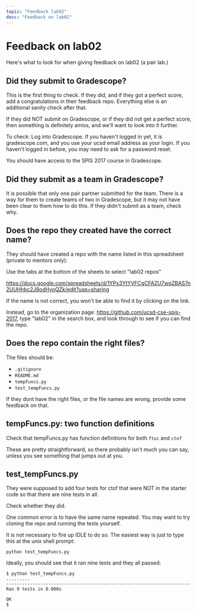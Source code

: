 ```yaml
---
topic: "Feedback lab02"
desc: "Feedback on lab02"
---
```


# Feedback on lab02

Here's what to look for when giving feedback on lab02 (a pair lab.)

## Did they submit to Gradescope?

This is the first thing to check.  If they did, and if they got a perfect score, add a congratulations in their feedback
repo.  Everything else is an additional sanity check after that.  

If they did NOT submit on Gradescope, or if they did not get a perfect score, then something is definitely amiss, and we'll
want to look into it further.

To check: Log into Gradescope.  If you haven't logged in yet, it is gradescope.com, and you use your ucsd email address
as your login.  If you haven't logged in before, you may need to ask for a password reset.

You should have access to the SPIS 2017 course in Gradescope.

## Did they submit as a team in Gradescope?

It is possible that only one pair partner submitted for the team.  There is a way for them to create teams of two in Gradescope, but it may not have been clear to them how to do this.  If they didn't submit as a team, check why.

## Does the repo they created have the correct name?

They should have created a repo with the name listed in this spreadsheet (private to mentors only):

Use the tabs at the bottom of the sheets to select "lab02 repos"

<https://docs.google.com/spreadsheets/d/1YPx3YtYVFCgCFAZU7wqZBAS7n2UUHhbc2J8odHyoQZk/edit?usp=sharing>

If the name is not correct, you won't be able to find it by clicking on the link.

Instead, go to the organization page: <https://github.com/ucsd-cse-spis-2017>, type "lab02" in the search box,
and look through to see if you can find the repo. 

## Does the repo contain the right files?

The files should be:

* `.gitignore`	
* `README.md`	
* `tempFuncs.py`	
* `test_tempFuncs.py`

If they dont have the right files, or the file names are wrong, provide some feedback on that.

##  tempFuncs.py: two function definitions

Check that tempFuncs.py has function definitions for both `ftoc` and `ctof`

These are pretty straightforward, so there probably isn't much you can say, unless you see something that jumps out at you.

## test_tempFuncs.py

They were supposed to add four tests for ctof that were NOT in the starter code so that there are nine tests in all.  

Check whether they did.

One common error is to have the same name repeated.  You may want to try cloning the repo and running the tests yourself.

It is not necessary to fire up IDLE to do so.   The easiest way is just to type this at the unix shell prompt:

```
python test_tempFuncs.py
```

Ideally, you should see that it ran nine tests and they all passed:

```
$ python test_tempFuncs.py 
.........
----------------------------------------------------------------------
Ran 9 tests in 0.000s

OK
$
```

